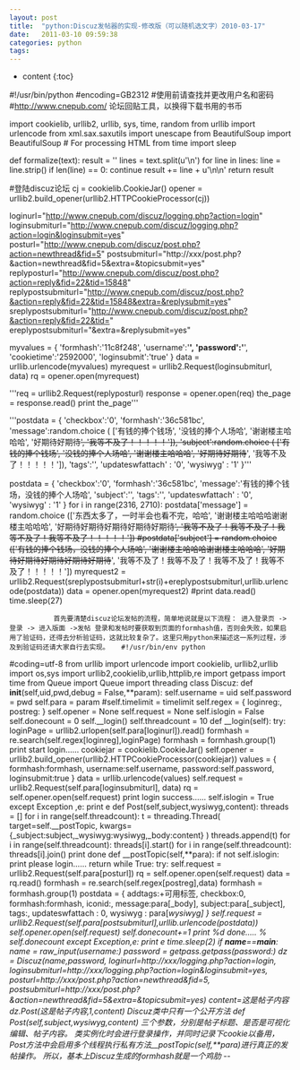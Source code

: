 ```yaml
---
layout: post
title:  "python:Discuz发帖器的实现-修改版（可以随机选文字）2010-03-17"
date:   2011-03-10 09:59:38
categories: python
tags:
---
```


* content
{:toc}

#!/usr/bin/python
 #encoding=GB2312
 #使用前请查找并更改用户名和密码
 #http://www.cnepub.com/ 论坛回贴工具，以换得下载书用的书币
 
 import cookielib, urllib2, urllib, sys, time, random
 from urllib import urlencode
 from xml.sax.saxutils import unescape
 from BeautifulSoup import BeautifulSoup          # For processing HTML
 from time import sleep
 
 def formalize(text):
     result = ''
     lines = text.split(u'\n')
     for line in lines:
         line = line.strip()
         if len(line) == 0:
             continue
         result += line + u'\n\n'
     return result
 
 #登陆discuz论坛
 cj = cookielib.CookieJar()
 opener = urllib2.build_opener(urllib2.HTTPCookieProcessor(cj))
 
 loginurl="http://www.cnepub.com/discuz/logging.php?action=login"
 loginsubmiturl="http://www.cnepub.com/discuz/logging.php?action=login&loginsubmit=yes"
 posturl="http://www.cnepub.com/discuz/post.php?action=newthread&fid=5"
 postsubmiturl="http://xxx/post.php?&action=newthread&fid=5&extra=&topicsubmit=yes"
 replyposturl="http://www.cnepub.com/discuz/post.php?action=reply&fid=22&tid=15848"
 replypostsubmiturl="http://www.cnepub.com/discuz/post.php?&action=reply&fid=22&tid=15848&extra=&replysubmit=yes"
 sreplypostsubmiturl="http://www.cnepub.com/discuz/post.php?&action=reply&fid=22&tid="
 ereplypostsubmiturl="&extra=&replysubmit=yes"
 
 myvalues = {
     'formhash':'11c8f248',
     'username':'****',
     'password':'****',
     'cookietime':'2592000',
     'loginsubmit':'true'
 }
 data = urllib.urlencode(myvalues)
 myrequest = urllib2.Request(loginsubmiturl, data)
 rq = opener.open(myrequest)
 
 '''req = urllib2.Request(replyposturl)
 response = opener.open(req)
 the_page = response.read()
 print the_page'''
 
 '''postdata = {
 'checkbox':'0',
 'formhash':'36c581bc',
 'message':random.choice ( ['有钱的捧个钱场', '没钱的捧个人场哈', '谢谢楼主哈哈哈', '好期待好期待~~~~', '我等不及了！！！！！']),
 'subject':random.choice ( ['有钱的捧个钱场', '没钱的捧个人场哈', '谢谢楼主哈哈哈', '好期待好期待~~~~', '我等不及了！！！！！']),
 'tags':'',
 'updateswfattach' : '0',
 'wysiwyg' : '1'
 }'''
 
 postdata = {
 'checkbox':'0',
 'formhash':'36c581bc',
 'message':'有钱的捧个钱场，没钱的捧个人场哈',
 'subject':'',
 'tags':'',
 'updateswfattach' : '0',
 'wysiwyg' : '1'
 }
 for i in range(2316, 2710):
     postdata['message'] = random.choice (['东西太多了，一时半会也看不完，哈哈',  '谢谢楼主哈哈哈谢谢楼主哈哈哈', '好期待好期待好期待好期待好期待~~~~',  '我等不及了！我等不及了！我等不及了！我等不及了！！！！！'])
     #postdata['subject'] = random.choice (['有钱的捧个钱场，没钱的捧个人场哈',  '谢谢楼主哈哈哈谢谢楼主哈哈哈', '好期待好期待好期待好期待好期待~~~~',  '我等不及了！我等不及了！我等不及了！我等不及了！！！！！'])
     myrequest2 = urllib2.Request(sreplypostsubmiturl+str(i)+ereplypostsubmiturl,urllib.urlencode(postdata))
     data = opener.open(myrequest2)
     #print data.read()
     time.sleep(27)
 
               首先要清楚discuz论坛发帖的流程，简单地说就是以下流程： 进入登录页 ->登录 -> 进入版面 ->发帖 登录和发帖时要获取到页面的formhash值，否则会失败，如果启用了验证码，还得去分析验证码，这就比较复杂了。这里只用python来描述这一系列过程，涉及到验证码还请大家自行去实现。   #!/usr/bin/env python
#coding=utf-8
from urllib import urlencode
import cookielib, urllib2,urllib
import os,sys
import urllib2,cookielib,urllib,httplib,re
import getpass
import time
from Queue import Queue
import threading
class Discuz:
def __init__(self,uid,pwd,debug = False,**param):
self.username = uid
self.password = pwd
self.para = param
#self.timelimit = timelimit
self.regex = {
loginreg:,
postreg:
}
self.opener = None
self.request = None
self.islogin = False
self.donecount = 0
self.__login()
self.threadcount = 10
def __login(self):
try:
loginPage = urllib2.urlopen(self.para[loginurl]).read()
formhash = re.search(self.regex[loginreg],loginPage)
formhash = formhash.group(1)
print start login......
cookiejar = cookielib.CookieJar()
self.opener = urllib2.build_opener(urllib2.HTTPCookieProcessor(cookiejar))
values = {
formhash:formhash,
username:self.username,
password:self.password,
loginsubmit:true
}
data = urllib.urlencode(values)
self.request = urllib2.Request(self.para[loginsubmiturl], data)
rq = self.opener.open(self.request)
print login success......
self.islogin = True
except Exception ,e:
print e
def Post(self,subject,wysiwyg,content):
threads = []
for i in range(self.threadcount):
t = threading.Thread(
target=self.__postTopic,
kwargs={_subject:subject,_wysiwyg:wysiwyg,_body:content}
)
threads.append(t)
for i in range(self.threadcount):
threads[i].start()
for i in range(self.threadcount):
threads[i].join()
print done
def __postTopic(self,**para):
if not self.islogin:
print please login......
return
while True:
try:
self.request = urllib2.Request(self.para[posturl])
rq = self.opener.open(self.request)
data = rq.read()
formhash = re.search(self.regex[postreg],data)
formhash =  formhash.group(1)
postdata = {
addtags:+可用标签,
checkbox:0,
formhash:formhash,
iconid:,
message:para[_body],
subject:para[_subject],
tags:,
updateswfattach : 0,
wysiwyg : para[_wysiwyg]
}
self.request = urllib2.Request(self.para[postsubmiturl],urllib.urlencode(postdata))
self.opener.open(self.request)
self.donecount+=1
print %d done..... % self.donecount
except Exception,e:
print e
time.sleep(2)
if __name__==__main__:
name = raw_input(username:)
password = getpass.getpass(password:)
dz = Discuz(name,password,
loginurl=http://xxx/logging.php?action=login,
loginsubmiturl=http://xxx/logging.php?action=login&loginsubmit=yes,
posturl=http://xxx/post.php?action=newthread&fid=5,
postsubmiturl=http://xxx/post.php?&action=newthread&fid=5&extra=&topicsubmit=yes)
content=这是帖子内容
dz.Post(这是帖子内容,1,content)
 Discuz类中只有一个公开方法
 def  Post(self,subject,wysiwyg,content)
 三个参数，分别是帖子标题、是否是可视化编辑、帖子内容。
 类实例化时会进行登录操作，并同时记录下cookie以备用，Post方法中会启用多个线程执行私有方法__postTopic(self,**para)进行真正的发帖操作。
 所以，基本上Discuz生成的formhash就是一个鸡肋  -_-
        
